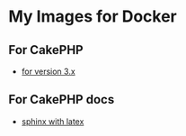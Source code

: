 # My Images for Docker

## For CakePHP

- [for version 3.x](https://github.com/cake17/docker/tree/master/cakephp/3.x)

## For CakePHP docs

- [sphinx with latex](https://github.com/cake17/docker/tree/master/cakephp-docs)
